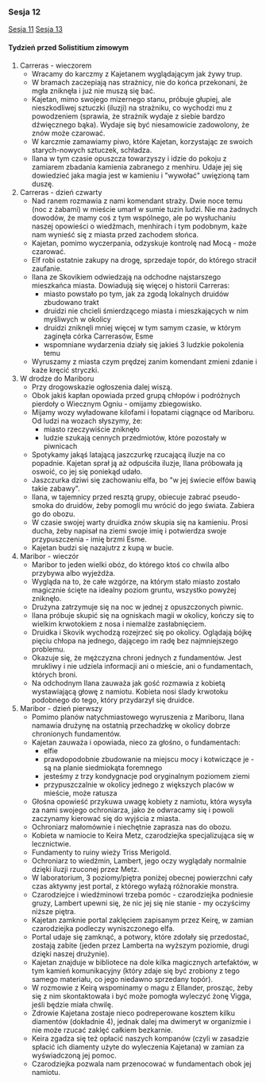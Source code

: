 ### Sesja 12
[Sesja 11](#sesja-11) [Sesja 13](#sesja-13)
#### Tydzień przed Solistitium zimowym
1. Carreras - wieczorem
    - Wracamy do karczmy z Kajetanem wyglądającym jak żywy trup.
    - W bramach zaczepiają nas strażnicy, nie do końca przekonani, że mgła zniknęła i już nie muszą się bać.
    - Kajetan, mimo swojego mizernego stanu, próbuje głupiej, ale nieszkodliwej sztuczki (iluzji) na strażniku, co wychodzi mu z powodzeniem (sprawia, że strażnik wydaje z siebie bardzo dźwięcznego bąka). Wydaje się być niesamowicie zadowolony, że znów może czarować.
    - W karczmie zamawiamy piwo, które Kajetan, korzystając ze swoich starych-nowych sztuczek, schładza.
    - Ilana w tym czasie opuszcza towarzyszy i idzie do pokoju z zamiarem zbadania kamienia zabranego z menhiru. Udaje jej się dowiedzieć jaka magia jest w kamieniu i "wywołać" uwięzioną tam duszę.
1. Carreras - dzień czwarty
    - Nad ranem rozmawia z nami komendant straży. Dwie noce temu (noc z żabami) w mieście umarł w sumie tuzin ludzi. Nie ma żadnych dowodów, że mamy coś z tym wspólnego, ale po wysłuchaniu naszej opowieści o wiedźmach, menhirach i tym podobnym, każe nam wynieść się z miasta przed zachodem słońca.
    - Kajetan, pomimo wyczerpania, odzyskuje kontrolę nad Mocą - może czarować.
    - Elf robi ostatnie zakupy na drogę, sprzedaje topór, do którego stracił zaufanie.
    - Ilana ze Skovikiem odwiedzają na odchodne najstarszego mieszkańca miasta. Dowiadują się więcej o historii Carreras:
        - miasto powstało po tym, jak za zgodą lokalnych druidów zbudowano trakt
        - druidzi nie chcieli śmierdzącego miasta i mieszkających w nim myśliwych w okolicy
        - druidzi zniknęli mniej więcej w tym samym czasie, w którym zaginęła córka Carrerasów, Esme
        - wspomniane wydarzenia działy się jakieś 3 ludzkie pokolenia temu
    - Wyruszamy z miasta czym prędzej zanim komendant zmieni zdanie i każe kręcić stryczki.
2. W drodze do Mariboru
    - Przy drogowskazie ogłoszenia dalej wiszą. 
    - Obok jakiś kapłan opowiada przed grupą chłopów i podróżnych pierdoły o Wiecznym Ogniu - omijamy zbiegowisko.
    - Mijamy wozy wyładowane kilofami i łopatami ciągnące od Mariboru. Od ludzi na wozach słyszymy, że:
        - miasto rzeczywiście zniknęło
        - ludzie szukają cennych przedmiotów, które pozostały w piwnicach
    - Spotykamy jakąś latającą jaszczurkę rzucającą iluzje na co popadnie. Kajetan sprał ją aż odpuściła iluzje, Ilana próbowała ją oswoić, co jej się poniekąd udało.
    - Jaszczurka dziwi się zachowaniu elfa, bo "w jej świecie elfów bawią takie zabawy".
    - Ilana, w tajemnicy przed resztą grupy, obiecuje zabrać pseudo-smoka do druidów, żeby pomogli mu wrócić do jego świata. Zabiera go do obozu. 
    - W czasie swojej warty druidka znów skupia się na kamieniu. Prosi ducha, żeby napisał na ziemi swoje imię i potwierdza swoje przypuszczenia - imię brzmi Esme.
    - Kajetan budzi się nazajutrz z kupą w bucie.
3. Maribor - wieczór
    - Maribor to jeden wielki obóz, do którego ktoś co chwila albo przybywa albo wyjeżdża.
    - Wygląda na to, że całe wzgórze, na którym stało miasto zostało magicznie ścięte na idealny poziom gruntu, wszystko powyżej zniknęło.
    - Drużyna zatrzymuje się na noc w jednej z opuszczonych piwnic.
    - Ilana próbuje skupić się na ogniskach magii w okolicy, kończy się to wielkim krwotokiem z nosa i niemalże zasłabnięciem.
    - Druidka i Skovik wychodzą rozejrzeć się po okolicy. Oglądają bójkę pięciu chłopa na jednego, dającego im radę bez najmniejszego problemu.
    - Okazuje się, że mężczyzna chroni jednych z fundamentów. Jest mrukliwy i nie udziela informacji ani o mieście, ani o fundamentach, których broni.
    - Na odchodnym Ilana zauważa jak gość rozmawia z kobietą wystawiającą głowę z namiotu. Kobieta nosi ślady krwotoku podobnego do tego, który przydarzył się druidce.
4. Maribor - dzień pierwszy
    - Pomimo planów natychmiastowego wyruszenia z Mariboru, Ilana namawia drużynę na ostatnią przechadzkę w okolicy dobrze chronionych fundamentów.
    - Kajetan zauważa i opowiada, nieco za głośno, o fundamentach:
        - elfie
        - prawdopodobnie zbudowanie na miejscu mocy i kotwiczące je - są na planie siedmiokąta foremnego
        - jesteśmy z trzy kondygnacje pod oryginalnym poziomem ziemi
        - przypuszczalnie w okolicy jednego z większych placów w mieście, może ratusza
    - Głośna opowieść przykuwa uwagę kobiety z namiotu, która wysyła za nami swojego ochroniarza, jako że odwracamy się i powoli zaczynamy kierować się do wyjścia z miasta.
    - Ochroniarz małomównie i niechętnie zaprasza nas do obozu.
    - Kobieta w namiocie to Keira Metz, czarodziejka specjalizująca się w lecznictwie.
    - Fundamenty to ruiny wieży Triss Merigold.
    - Ochroniarz to wiedźmin, Lambert, jego oczy wyglądały normalnie dzięki iluzji rzuconej przez Metz.
    - W laboratorium, 3 poziomy/piętra poniżej obecnej powierzchni cały czas aktywny jest portal, z którego wyłażą różnorakie monstra.
    - Czarodziejce i wiedźminowi trzeba pomóc - czarodziejka podniesie gruzy, Lambert upewni się, że nic jej się nie stanie - my oczyścimy niższe piętra.
    - Kajetan zamknie portal zaklęciem zapisanym przez Keirę, w zamian czarodziejka podleczy wyniszczonego elfa.
    - Portal udaje się zamknąć, a potwory, które zdołały się przedostać, zostają zabite (jeden przez Lamberta na wyższym poziomie, drugi dzięki naszej drużynie).
    - Kajetan znajduje w bibliotece na dole kilka magicznych artefaktów, w tym kamień komunikacyjny (który zdaje się być zrobiony z tego samego materiału, co jego niedawno sprzedany topór).
    - W rozmowie z Keirą wspominamy o magu z Ellander, prosząc, żeby się z nim skontaktowała i być może pomogła wyleczyć żonę Vigga, jeśli będzie miała chwilę.
    - Zdrowie Kajetana zostaje nieco podreperowane kosztem kilku diamentów (dokładnie 4), jednak dalej ma dwimeryt w organizmie i nie może rzucać zaklęć całkiem bezkarnie.
    - Keira zgadza się też opłacić naszych kompanów (czyli w zasadzie spłacić ich diamenty użyte do wyleczenia Kajetana) w zamian za wyświadczoną jej pomoc.
    - Czarodziejka pozwala nam przenocować w fundamentach obok jej namiotu.